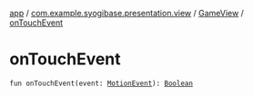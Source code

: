 [app](../../index.md) / [com.example.syogibase.presentation.view](../index.md) / [GameView](index.md) / [onTouchEvent](./on-touch-event.md)

# onTouchEvent

`fun onTouchEvent(event: `[`MotionEvent`](https://developer.android.com/reference/android/view/MotionEvent.html)`): `[`Boolean`](https://kotlinlang.org/api/latest/jvm/stdlib/kotlin/-boolean/index.html)